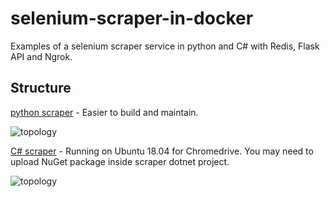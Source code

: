 # selenium-scraper-in-docker
Examples of a selenium scraper service in python and C# with Redis, Flask API and Ngrok.

## Structure
[python scraper](https://github.com/detrin/selenium-scraper-in-docker/tree/main/python) - Easier to build and maintain.

![topology](https://i.imgur.com/S63z08w.png)

[C# scraper](https://github.com/detrin/selenium-scraper-in-docker/tree/main/csharp) - Running on Ubuntu 18.04 for Chromedrive. You may need to upload NuGet package inside scraper dotnet project.

![topology](https://i.imgur.com/KmudHD3.png)